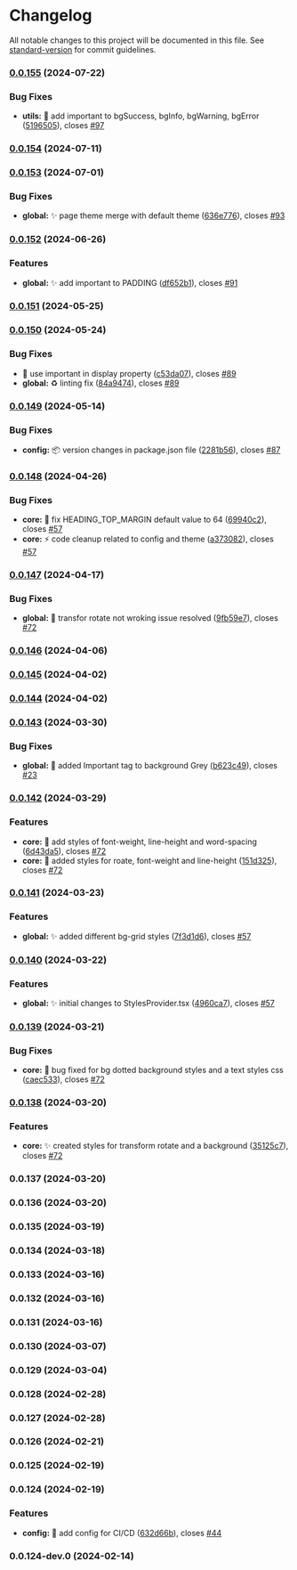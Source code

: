 # Changelog

All notable changes to this project will be documented in this file. See [standard-version](https://github.com/conventional-changelog/standard-version) for commit guidelines.

### [0.0.155](https://github.com/wrappid/styles/compare/v0.0.154...v0.0.155) (2024-07-22)


### Bug Fixes

* **utils:** :lipstick: add important to bgSuccess, bgInfo, bgWarning, bgError ([5196505](https://github.com/wrappid/styles/commit/5196505c86a59b77b91ce67cf6bdb8ac002b5179)), closes [#97](https://github.com/wrappid/styles/issues/97)

### [0.0.154](https://github.com/wrappid/styles/compare/v0.0.153...v0.0.154) (2024-07-11)

### [0.0.153](https://github.com/wrappid/styles/compare/v0.0.152...v0.0.153) (2024-07-01)


### Bug Fixes

* **global:** :sparkles: page theme merge with default theme ([636e776](https://github.com/wrappid/styles/commit/636e7764c37db4ec18d4cd3cb4c0ca2fa5971ea9)), closes [#93](https://github.com/wrappid/styles/issues/93)

### [0.0.152](https://github.com/wrappid/styles/compare/v0.0.151...v0.0.152) (2024-06-26)


### Features

* **global:** :sparkles: add important to PADDING ([df652b1](https://github.com/wrappid/styles/commit/df652b134cbc41f9572311d436e764390b8910ec)), closes [#91](https://github.com/wrappid/styles/issues/91)

### [0.0.151](https://github.com/wrappid/styles/compare/v0.0.150...v0.0.151) (2024-05-25)

### [0.0.150](https://github.com/wrappid/styles/compare/v0.0.149...v0.0.150) (2024-05-24)


### Bug Fixes

* :bug: use important in display property ([c53da07](https://github.com/wrappid/styles/commit/c53da0734a0fdc1f68d931a79429e8bf102bcbbb)), closes [#89](https://github.com/wrappid/styles/issues/89)
* **global:** :recycle: linting fix ([84a9474](https://github.com/wrappid/styles/commit/84a9474d226e77d129149c1e5ef0bd0143446f8b)), closes [#89](https://github.com/wrappid/styles/issues/89)

### [0.0.149](https://github.com/wrappid/styles/compare/v0.0.148...v0.0.149) (2024-05-14)


### Bug Fixes

* **config:** 📦 version changes in package.json file ([2281b56](https://github.com/wrappid/styles/commit/2281b56ac9323d7033092127ac97ce8520e970de)), closes [#87](https://github.com/wrappid/styles/issues/87)

### [0.0.148](https://github.com/wrappid/styles/compare/v0.0.147...v0.0.148) (2024-04-26)


### Bug Fixes

* **core:** :art: fix HEADING_TOP_MARGIN default value to 64 ([69940c2](https://github.com/wrappid/styles/commit/69940c2161c3bb87ee6af16178c939e29fabf714)), closes [#57](https://github.com/wrappid/styles/issues/57)
* **core:** :zap: code cleanup related to config and theme ([a373082](https://github.com/wrappid/styles/commit/a37308208a9364c1cd70d2cd15562988b9464042)), closes [#57](https://github.com/wrappid/styles/issues/57)

### [0.0.147](https://github.com/wrappid/styles/compare/v0.0.146...v0.0.147) (2024-04-17)


### Bug Fixes

* **global:** :bug: transfor rotate not wroking issue resolved ([9fb59e7](https://github.com/wrappid/styles/commit/9fb59e710f6106ca6e37bf5781cd4ef91cae3732)), closes [#72](https://github.com/wrappid/styles/issues/72)

### [0.0.146](https://github.com/wrappid/styles/compare/v0.0.145...v0.0.146) (2024-04-06)

### [0.0.145](https://github.com/wrappid/styles/compare/v0.0.144...v0.0.145) (2024-04-02)

### [0.0.144](https://github.com/wrappid/styles/compare/v0.0.143...v0.0.144) (2024-04-02)

### [0.0.143](https://github.com/wrappid/styles/compare/v0.0.142...v0.0.143) (2024-03-30)


### Bug Fixes

* **global:** :bug: added Important tag to background Grey ([b623c49](https://github.com/wrappid/styles/commit/b623c492980e4e8a538f60ca20bc996ead9cf895)), closes [#23](https://github.com/wrappid/styles/issues/23)

### [0.0.142](https://github.com/wrappid/styles/compare/v0.0.141...v0.0.142) (2024-03-29)


### Features

* **core:** :memo: add styles of font-weight, line-height and word-spacing ([6d43da5](https://github.com/wrappid/styles/commit/6d43da518c069c22d37a59343a5b0541a0458e26)), closes [#72](https://github.com/wrappid/styles/issues/72)
* **core:** :memo: added styles for roate, font-weight and line-height ([151d325](https://github.com/wrappid/styles/commit/151d325dbe3fcba2106a04cac4fc426fcc1f5703)), closes [#72](https://github.com/wrappid/styles/issues/72)

### [0.0.141](https://github.com/wrappid/styles/compare/v0.0.140...v0.0.141) (2024-03-23)


### Features

* **global:** :sparkles: added different bg-grid styles ([7f3d1d6](https://github.com/wrappid/styles/commit/7f3d1d66fdbc87fa4165c00f480643e586d27d0d)), closes [#57](https://github.com/wrappid/styles/issues/57)

### [0.0.140](https://github.com/wrappid/styles/compare/v0.0.139...v0.0.140) (2024-03-22)


### Features

* **global:** :sparkles: initial changes to StylesProvider.tsx ([4960ca7](https://github.com/wrappid/styles/commit/4960ca74bd02a2ff653927cf3b756fafee532687)), closes [#57](https://github.com/wrappid/styles/issues/57)

### [0.0.139](https://github.com/wrappid/styles/compare/v0.0.138...v0.0.139) (2024-03-21)


### Bug Fixes

* **core:** :bug: bug fixed for bg dotted background styles and a text styles css ([caec533](https://github.com/wrappid/styles/commit/caec53349348798a93ec050b912299398d5a6d9f)), closes [#72](https://github.com/wrappid/styles/issues/72)

### [0.0.138](https://github.com/wrappid/styles/compare/v0.0.137...v0.0.138) (2024-03-20)


### Features

* **core:** :sparkles: created styles for transform rotate and a background ([35125c7](https://github.com/wrappid/styles/commit/35125c71bb873c88314d65222755735339b7a5b0)), closes [#72](https://github.com/wrappid/styles/issues/72)

### 0.0.137 (2024-03-20)

### 0.0.136 (2024-03-20)

### 0.0.135 (2024-03-19)

### 0.0.134 (2024-03-18)

### 0.0.133 (2024-03-16)

### 0.0.132 (2024-03-16)

### 0.0.131 (2024-03-16)

### 0.0.130 (2024-03-07)

### 0.0.129 (2024-03-04)

### 0.0.128 (2024-02-28)

### 0.0.127 (2024-02-28)

### 0.0.126 (2024-02-21)

### 0.0.125 (2024-02-19)

### 0.0.124 (2024-02-19)


### Features

* **config:** :wrench: add config for CI/CD ([632d66b](https://github.com/wrappid/styles/commit/632d66b906770a659ffeaf80f31e8e11f5a37110)), closes [#44](https://github.com/wrappid/styles/issues/44)

### 0.0.124-dev.0 (2024-02-14)
